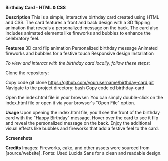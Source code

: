 **Birthday Card - HTML & CSS**

**Description**
This is a simple, interactive birthday card created using HTML and CSS. The card features a front and back design with a 3D flipping animation that reveals a personalized message on the back. The card also includes animated elements like fireworks and bubbles to enhance the celebratory feel.

**Features**
3D card flip animation
Personalized birthday message
Animated fireworks and bubbles for a festive touch
Responsive design
Installation

_To view and interact with the birthday card locally, follow these steps:_

Clone the repository:

Copy code
git clone https://github.com/yourusername/birthday-card.git
Navigate to the project directory:
bash
Copy code
cd birthday-card

Open the index.html file in your browser:
You can simply double-click on the index.html file or open it via your browser's "Open File" option.

**Usage**
Upon opening the index.html file, you'll see the front of the birthday card with the "Happy Birthday" message.
Hover over the card to see it flip and reveal the personalized message on the back.
Enjoy the additional visual effects like bubbles and fireworks that add a festive feel to the card.

**Screenshots**



**Credits**
Images: Fireworks, cake, and other assets were sourced from [source/website].
Fonts: Used Lucida Sans for a clean and readable design.
